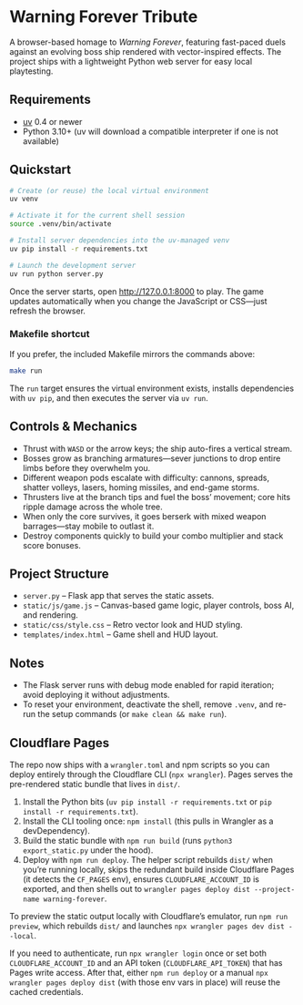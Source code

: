 # Warning Forever Tribute

A browser-based homage to *Warning Forever*, featuring fast-paced duels against an evolving boss ship rendered with vector-inspired effects. The project ships with a lightweight Python web server for easy local playtesting.

## Requirements

- [uv](https://docs.astral.sh/uv/) 0.4 or newer
- Python 3.10+ (uv will download a compatible interpreter if one is not available)

## Quickstart

```bash
# Create (or reuse) the local virtual environment
uv venv

# Activate it for the current shell session
source .venv/bin/activate

# Install server dependencies into the uv-managed venv
uv pip install -r requirements.txt

# Launch the development server
uv run python server.py
```

Once the server starts, open http://127.0.0.1:8000 to play. The game updates automatically when you change the JavaScript or CSS—just refresh the browser.

### Makefile shortcut

If you prefer, the included Makefile mirrors the commands above:

```bash
make run
```

The `run` target ensures the virtual environment exists, installs dependencies with `uv pip`, and then executes the server via `uv run`.

## Controls & Mechanics

- Thrust with `WASD` or the arrow keys; the ship auto-fires a vertical stream.
- Bosses grow as branching armatures—sever junctions to drop entire limbs before they overwhelm you.
- Different weapon pods escalate with difficulty: cannons, spreads, shatter volleys, lasers, homing missiles, and end-game storms.
- Thrusters live at the branch tips and fuel the boss’ movement; core hits ripple damage across the whole tree.
- When only the core survives, it goes berserk with mixed weapon barrages—stay mobile to outlast it.
- Destroy components quickly to build your combo multiplier and stack score bonuses.

## Project Structure

- `server.py` – Flask app that serves the static assets.
- `static/js/game.js` – Canvas-based game logic, player controls, boss AI, and rendering.
- `static/css/style.css` – Retro vector look and HUD styling.
- `templates/index.html` – Game shell and HUD layout.

## Notes

- The Flask server runs with debug mode enabled for rapid iteration; avoid deploying it without adjustments.
- To reset your environment, deactivate the shell, remove `.venv`, and re-run the setup commands (or `make clean && make run`).

## Cloudflare Pages

The repo now ships with a `wrangler.toml` and npm scripts so you can deploy entirely through the Cloudflare CLI (`npx wrangler`). Pages serves the pre-rendered static bundle that lives in `dist/`.

1. Install the Python bits (`uv pip install -r requirements.txt` or `pip install -r requirements.txt`).
2. Install the CLI tooling once: `npm install` (this pulls in Wrangler as a devDependency).
3. Build the static bundle with `npm run build` (runs `python3 export_static.py` under the hood).
4. Deploy with `npm run deploy`. The helper script rebuilds `dist/` when you’re running locally, skips the redundant build inside Cloudflare Pages (it detects the `CF_PAGES` env), ensures `CLOUDFLARE_ACCOUNT_ID` is exported, and then shells out to `wrangler pages deploy dist --project-name warning-forever`.

To preview the static output locally with Cloudflare’s emulator, run `npm run preview`, which rebuilds `dist/` and launches `npx wrangler pages dev dist --local`.

If you need to authenticate, run `npx wrangler login` once or set both `CLOUDFLARE_ACCOUNT_ID` and an API token (`CLOUDFLARE_API_TOKEN`) that has Pages write access. After that, either `npm run deploy` or a manual `npx wrangler pages deploy dist` (with those env vars in place) will reuse the cached credentials.
